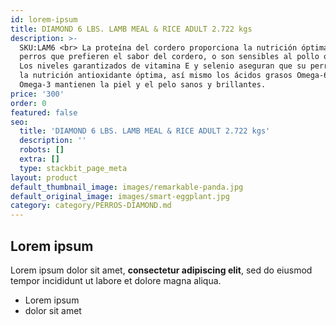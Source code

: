 ```yaml
---
id: lorem-ipsum
title: DIAMOND 6 LBS. LAMB MEAL & RICE ADULT 2.722 kgs
description: >-
  SKU:LAM6 <br> La proteína del cordero proporciona la nutrición óptima para los
  perros que prefieren el sabor del cordero, o son sensibles al pollo o al maíz.
  Los niveles garantizados de vitamina E y selenio aseguran que su perro reciba
  la nutrición antioxidante óptima, así mismo los ácidos grasos Omega-6 y
  Omega-3 mantienen la piel y el pelo sanos y brillantes.
price: '300'
order: 0
featured: false
seo:
  title: 'DIAMOND 6 LBS. LAMB MEAL & RICE ADULT 2.722 kgs'
  description: ''
  robots: []
  extra: []
  type: stackbit_page_meta
layout: product
default_thumbnail_image: images/remarkable-panda.jpg
default_original_image: images/smart-eggplant.jpg
category: category/PERROS-DIAMOND.md
---
```

## Lorem ipsum

Lorem ipsum dolor sit amet, **consectetur adipiscing elit**, sed do eiusmod tempor incididunt ut labore et dolore magna aliqua.

- Lorem ipsum
- dolor sit amet